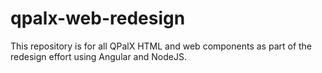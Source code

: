# qpalx-web-redesign
This repository is for all QPalX HTML and web components as part of the redesign effort using Angular and NodeJS.
